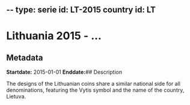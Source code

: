 --
type: serie
id: LT-2015
country id: LT
--

# Lithuania 2015 - ...

## Metadata

**Startdate:** 2015-01-01
**Enddate:**## Description

The designs of the Lithuanian coins share a similar national side for all denominations, featuring the Vytis symbol and the name of the country, Lietuva.

